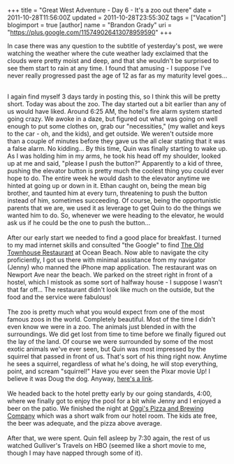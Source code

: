 +++
title = "Great West Adventure - Day 6 - It's a zoo out there"
date = 2011-10-28T11:56:00Z
updated = 2011-10-28T23:55:30Z
tags = ["Vacation"]
blogimport = true 
[author]
	name = "Brandon Grady"
	uri = "https://plus.google.com/115749026413078959590"
+++

In case there was any question to the subtitle of yesterday's post, we were watching the weather where the cute weather lady exclaimed that the clouds were pretty moist and deep, and that she wouldn't be surprised to see them start to rain at any time. I found that amusing - I suppose I've never really progressed past the age of 12 as far as my maturity level goes...<br /><div><br /></div><div>I again find myself 3 days tardy in posting this, so I think this will be pretty short. Today was about the zoo. The day started out a bit earlier than any of us would have liked. Around 6:25 AM, the hotel's fire alarm system started going crazy. We awoke in a daze, but figured out what was going on well enough to put some clothes on, grab our "necessities," (my wallet and keys to the car - oh, and the kids), and get outside. We weren't outside more than a couple of minutes before they gave us the all clear stating that it was a false alarm. No kidding... By this time, Quin was finally starting to wake up. As I was holding him in my arms, he took his head off my shoulder, looked up at me and said, "please I push the button?" Apparently to a kid of three, pushing the elevator button is pretty much the coolest thing you could ever hope to do. The entire week he would dash to the elevator anytime we hinted at going up or down in it. Ethan caught on, being the mean big brother, and taunted him at every turn, threatening to push the button instead of him, sometimes succeeding. Of course, being the opportunistic parents that we are, we used it as leverage to get Quin to do the things we wanted him to do. So, whenever we were heading to the elevator, he would ask us if he could be the one to push the button...<br /><br />After our early start we needed to find a good place for breakfast. I turned to my mad internet skills and consulted "the Google" to find <a href="http://www.oldtownhouserestaurant.com/">The Old Townhouse Restaurant</a> at Ocean Beach. Now able to navigate the city proficiently, I got us there with minimal assistance from my navigator (Jenny) who manned the iPhone map application. The restaurant was on Newport Ave near the beach. We parked on the street right in front of a hostel, which I mistook as some sort of halfway house - I suppose I wasn't that far off... The restaurant didn't look like much on the outside, but the food and the service were fabulous!</div><div><br /></div><div>The zoo is pretty much what you would expect from one of the most famous zoos in the world. Completely beautiful. Most of the time I didn't even know we were in a zoo. The animals just blended in with the surroundings. We did get lost from time to time before we finally figured out the lay of the land. Of course we were surrounded by some of the most exotic animals we've ever seen, but Quin was most impressed by the squirrel that passed in front of us. That's sort of his thing right now. Anytime he sees a squirrel, regardless of what he's doing, he will stop everything, point, and scream "squirrel!" Have you ever seen the Pixar movie Up! I believe it was Doug the dog. Anyway, <a href="http://www.youtube.com/watch?v=YaAxzIFgNso">here's a link</a>.</div><div><br /></div><div>We headed back to the hotel pretty early by our going standards, 4:00, where we finally got to enjoy the pool for a bit while Jenny and I enjoyed a beer on the patio. We finished the night at <a href="http://www.oggis.com/">Oggi's Pizza and Brewing Company</a> which was a short walk from our hotel room. The kids ate free, the beer was adequate, and the pizza above average.</div><div><br /></div><div>After that, we were spent. Quin fell asleep by 7:30 again, the rest of us watched Gulliver's Travels on HBO (seemed like a short movie to me, though I may have napped through some of it).</div>
